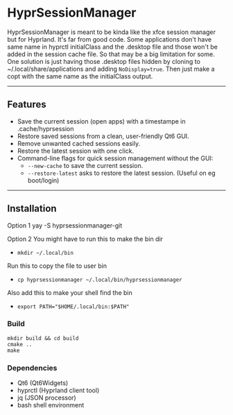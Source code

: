 # HyprSessionManager

HyprSessionManager is meant to be kinda like the xfce session manager but for Hyprland. It's far from good code. Some applications don't have same name in hyprctl initialClass and the .desktop file and those won't be added in the session cache file. So that may be a big limitation for some. 
One solution is just having those .desktop files hidden by cloning to ~/.local/share/applications and adding `NoDisplay=true`. Then just make a copt with the same name as the initialClass output.

---

## Features

- Save the current session (open apps) with a timestampe in .cache/hyprsession
- Restore saved sessions from a clean, user-friendly Qt6 GUI.
- Remove unwanted cached sessions easily.
- Restore the latest session with one click.
- Command-line flags for quick session management without the GUI:
  - `--new-cache` to save the current session.
  - `--restore-latest` asks to restore the latest session. (Useful on eg boot/login)

---

## Installation
Option 1
yay -S hyprsessionmanager-git

Option 2
You might have to run this to make the bin dir
- `mkdir ~/.local/bin`

Run this to copy the file to user bin
- `cp hyprsessionmanager ~/.local/bin/hyprsessionmanager`

Also add this to make your shell find the bin
- `export PATH="$HOME/.local/bin:$PATH"`

### Build

```
mkdir build && cd build
cmake ..
make
```

### Dependencies

- Qt6 (Qt6Widgets)
- hyprctl (Hyprland client tool)
- jq (JSON processor)
- bash shell environment